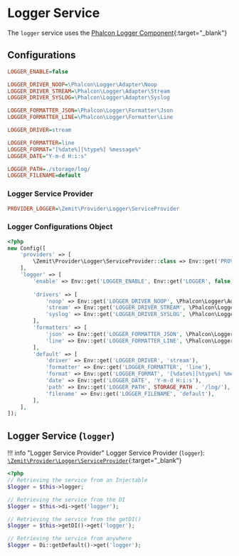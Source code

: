 # Logger Service

The `logger` service uses the [Phalcon Logger Component](https://docs.phalcon.io/latest/logger/){:target="_blank"}

## Configurations

```ini
LOGGER_ENABLE=false

LOGGER_DRIVER_NOOP=\Phalcon\Logger\Adapter\Noop
LOGGER_DRIVER_STREAM=\Phalcon\Logger\Adapter\Stream
LOGGER_DRIVER_SYSLOG=\Phalcon\Logger\Adapter\Syslog

LOGGER_FORMATTER_JSON=\Phalcon\Logger\Formatter\Json
LOGGER_FORMATTER_LINE=\Phalcon\Logger\Formatter\Line

LOGGER_DRIVER=stream

LOGGER_FORMATTER=line
LOGGER_FORMAT="[%date%][%type%] %message%"
LOGGER_DATE="Y-m-d H:i:s"

LOGGER_PATH=./storage/log/
LOGGER_FILENAME=default
```

### Logger Service Provider

```ini
PROVIDER_LOGGER=\Zemit\Provider\Logger\ServiceProvider
```

### Logger Configurations Object

```php
<?php
new Config([
    'providers' => [
        \Zemit\Provider\Logger\ServiceProvider::class => Env::get('PROVIDER_LOGGER', \Zemit\Provider\Logger\ServiceProvider::class),
    ],
    'logger' => [
        'enable' => Env::get('LOGGER_ENABLE', Env::get('LOGGER', false)),
        
        'drivers' => [
            'noop' => Env::get('LOGGER_DRIVER_NOOP', \Phalcon\Logger\Adapter\Noop::class),
            'stream' => Env::get('LOGGER_DRIVER_STREAM', \Phalcon\Logger\Adapter\Stream::class),
            'syslog' => Env::get('LOGGER_DRIVER_SYSLOG', \Phalcon\Logger\Adapter\Syslog::class),
        ],
        'formatters' => [
            'json' => Env::get('LOGGER_FORMATTER_JSON', \Phalcon\Logger\Formatter\Json::class),
            'line' => Env::get('LOGGER_FORMATTER_LINE', \Phalcon\Logger\Formatter\Line::class),
        ],
        'default' => [
            'driver' => Env::get('LOGGER_DRIVER', 'stream'),
            'formatter' => Env::get('LOGGER_FORMATTER', 'line'),
            'format' => Env::get('LOGGER_FORMAT', '[%date%][%type%] %message%'),
            'date' => Env::get('LOGGER_DATE', 'Y-m-d H:i:s'),
            'path' => Env::get('LOGGER_PATH', STORAGE_PATH . '/log/'),
            'filename' => Env::get('LOGGER_FILENAME', 'default'),
        ],
    ],
]);
```

## Logger Service (`logger`)

!!! info "Logger Service Provider"
    Logger Service Provider (`logger`):
    [`\Zemit\Provider\Logger\ServiceProvider`](https://github.com/zemit-cms/core/blob/master/src/Provider/Logger/ServiceProvider.php){:target="_blank"}

```php
<?php
// Retrieving the service from an Injectable
$logger = $this->logger;

// Retrieving the service from the DI
$logger = $this->di->get('logger');

// Retrieving the service from the getDI()
$logger = $this->getDI()->get('logger');

// Retrieving the service from anywhere
$logger = Di::getDefault()->get('logger');
```
